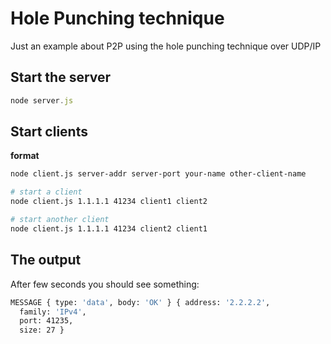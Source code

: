 # Hole Punching technique

Just an example about P2P using the hole punching technique over UDP/IP

## Start the server

```js
node server.js
```

## Start clients

**format**
```sh
node client.js server-addr server-port your-name other-client-name
```

```sh
# start a client
node client.js 1.1.1.1 41234 client1 client2

# start another client
node client.js 1.1.1.1 41234 client2 client1
```

## The output

After few seconds you should see something:

```sh
MESSAGE { type: 'data', body: 'OK' } { address: '2.2.2.2',
  family: 'IPv4',
  port: 41235,
  size: 27 }
```

